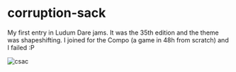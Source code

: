 # corruption-sack
My first entry in Ludum Dare jams. It was the 35th edition and the theme was shapeshifting. I joined for the Compo (a game in 48h from scratch) and I failed :P

![csac](https://i.gyazo.com/2c5e98f8dce25c4462b1176189737f1d.png)
